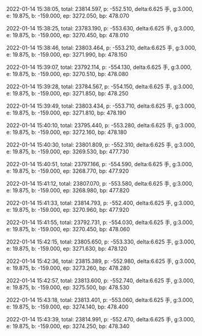 2022-01-14 15:38:05, total: 23814.597, p: -552.510, delta:6.625 手, g:3.000, e: 19.875, b: -159.000, ep: 3272.050, bp: 478.070

2022-01-14 15:38:25, total: 23783.190, p: -553.630, delta:6.625 手, g:3.000, e: 19.875, b: -159.000, ep: 3270.450, bp: 478.010

2022-01-14 15:38:46, total: 23803.464, p: -553.210, delta:6.625 手, g:3.000, e: 19.875, b: -159.000, ep: 3271.990, bp: 478.150

2022-01-14 15:39:07, total: 23792.114, p: -554.130, delta:6.625 手, g:3.000, e: 19.875, b: -159.000, ep: 3270.510, bp: 478.080

2022-01-14 15:39:28, total: 23784.567, p: -554.150, delta:6.625 手, g:3.000, e: 19.875, b: -159.000, ep: 3271.850, bp: 478.250

2022-01-14 15:39:49, total: 23803.434, p: -553.710, delta:6.625 手, g:3.000, e: 19.875, b: -159.000, ep: 3271.810, bp: 478.190

2022-01-14 15:40:10, total: 23795.440, p: -553.280, delta:6.625 手, g:3.000, e: 19.875, b: -159.000, ep: 3272.160, bp: 478.180

2022-01-14 15:40:30, total: 23801.809, p: -552.310, delta:6.625 手, g:3.000, e: 19.875, b: -159.000, ep: 3269.530, bp: 477.730

2022-01-14 15:40:51, total: 23797.166, p: -554.590, delta:6.625 手, g:3.000, e: 19.875, b: -159.000, ep: 3268.770, bp: 477.920

2022-01-14 15:41:12, total: 23807.070, p: -553.580, delta:6.625 手, g:3.000, e: 19.875, b: -159.000, ep: 3268.980, bp: 477.820

2022-01-14 15:41:33, total: 23814.793, p: -552.400, delta:6.625 手, g:3.000, e: 19.875, b: -159.000, ep: 3270.960, bp: 477.920

2022-01-14 15:41:55, total: 23792.731, p: -554.030, delta:6.625 手, g:3.000, e: 19.875, b: -159.000, ep: 3270.450, bp: 478.060

2022-01-14 15:42:15, total: 23805.650, p: -553.330, delta:6.625 手, g:3.000, e: 19.875, b: -159.000, ep: 3271.630, bp: 478.120

2022-01-14 15:42:36, total: 23815.389, p: -552.980, delta:6.625 手, g:3.000, e: 19.875, b: -159.000, ep: 3273.260, bp: 478.280

2022-01-14 15:42:57, total: 23813.600, p: -552.740, delta:6.625 手, g:3.000, e: 19.875, b: -159.000, ep: 3275.500, bp: 478.530

2022-01-14 15:43:18, total: 23813.401, p: -553.060, delta:6.625 手, g:3.000, e: 19.875, b: -159.000, ep: 3274.140, bp: 478.400

2022-01-14 15:43:39, total: 23814.991, p: -552.470, delta:6.625 手, g:3.000, e: 19.875, b: -159.000, ep: 3274.250, bp: 478.340